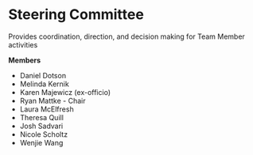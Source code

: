 # Steering Committee

Provides coordination, direction, and decision making for Team Member activities

**Members**

* Daniel Dotson
* Melinda Kernik
* Karen Majewicz (ex-officio)
* Ryan Mattke - Chair
* Laura McElfresh
* Theresa Quill
* Josh Sadvari
* Nicole Scholtz 
* Wenjie Wang